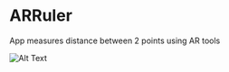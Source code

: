 # ARRuler

App measures distance between 2 points using AR tools

![Alt Text](https://media.giphy.com/media/O43ljLw4h3tHKPgOkc/giphy-downsized-large.gif?cid=790b7611506cdfcf664a99a6d65160412462aea3080ba1d8&rid=giphy-downsized-large.gif&ct=g)
